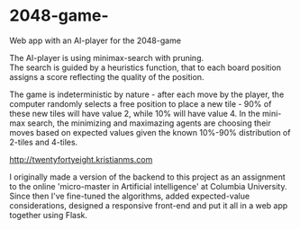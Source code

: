 # 2048-game-

Web app with an AI-player for the 2048-game

The AI-player is using minimax-search with pruning.  
The search is guided by a heuristics function, that to each
board position assigns a score reflecting the quality of the position.

The game is indeterministic by nature - after each move by the player, the computer randomly selects a free position to place a new tile - 90% of these new tiles will have value 2, while 10% will have value 4. In the
mini-max search, the minimizing and maximazing agents are choosing their moves based on expected values given
the known 10%-90% distribution of 2-tiles and 4-tiles.

http://twentyfortyeight.kristianms.com

I originally made a version of the backend to this project as an assignment to the online 'micro-master in Artificial intelligence' at Columbia University. Since then I've fine-tuned the algorithms, added expected-value considerations, designed a responsive front-end and put it all in a web app together using Flask. 
